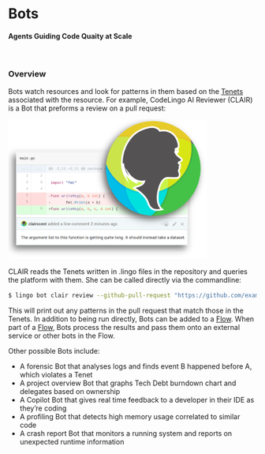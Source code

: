 # Bots
#### Agents Guiding Code Quaity at Scale

<br/>

### Overview

Bots watch resources and look for patterns in them based on the [Tenets](/concepts/tenets.md) associated with the resource. For example, CodeLingo AI Reviewer (CLAIR) is a Bot that preforms a review on a pull request:

<img src="/docs/img/clair_review_simple.png" alt="CLAIR (CodeLingo AI Reviewer) commenting on a pull-request" style="width: 80%;"/>

CLAIR reads the Tenets written in .lingo files in the repository and queries the platform with them. She can be called directly via the commandline:

```bash
$ lingo bot clair review --github-pull-request "https://github.com/example/prog/pull/272"
```


This will print out any patterns in the pull request that match those in the Tenets. In addition to being run directly, Bots can be added to a [Flow](concepts/flows.md). When part of a [Flow](/concepts/flows.md), Bots process the results and pass them onto an external service or other bots in the Flow.

Other possible Bots include:
 
- A forensic Bot that analyses logs and finds event B happened before A, which violates a Tenet
- A project overview Bot that graphs Tech Debt burndown chart and delegates based on ownership
- A Copilot Bot that gives real time feedback to a developer in their IDE as they’re coding
- A profiling Bot that detects high memory usage correlated to similar code
- A crash report Bot that monitors a running system and reports on unexpected runtime information